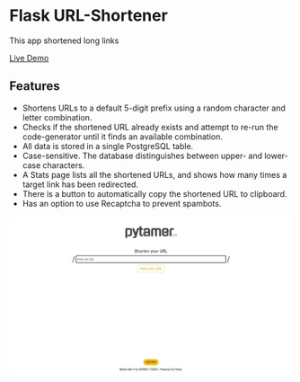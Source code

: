 # Flask URL-Shortener
This app shortened long links

[Live Demo](https://flask-shortener.herokuapp.com/)

## Features

- Shortens URLs to a default 5-digit prefix using a random character and letter combination.
- Checks if the shortened URL already exists and attempt to re-run the code-generator until it finds an available combination.
- All data is stored in a single PostgreSQL table.
- Case-sensitive. The database distinguishes between upper- and lower-case characters.
- A Stats page lists all the shortened URLs, and shows how many times a target link has been redirected.
- There is a button to automatically copy the shortened URL to clipboard.
- Has an option to use Recaptcha to prevent spambots.

![Screenshot](https://github.com/ioaiy/Flask_URL/blob/master/pytmtk.gif)

